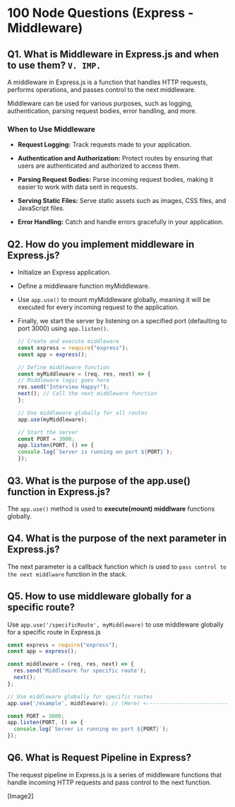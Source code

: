 # 100 Node Questions (Express - Middleware)

## Q1. What is Middleware in Express.js and when to use them? `V. IMP.`

A middleware in Express.js is a function that handles HTTP requests, performs operations, and passes control to the next middleware.

Middleware can be used for various purposes, such as logging, authentication, parsing request bodies, error handling, and more.

### When to Use Middleware

* **Request Logging:** Track requests made to your application.

* **Authentication and Authorization:** Protect routes by ensuring that users are authenticated and authorized to access them.

* **Parsing Request Bodies:** Parse incoming request bodies, making it easier to work with data sent in requests.

* **Serving Static Files:** Serve static assets such as images, CSS files, and JavaScript files.

* **Error Handling:** Catch and handle errors gracefully in your application.

## Q2. How do you implement middleware in Express.js?

* Initialize an Express application.

* Define a middleware function myMiddleware.

* Use `app.use()` to mount myMiddleware globally, meaning it will be executed for every incoming request to the application.

* Finally, we start the server by listening on a specified port (defaulting to port 3000) using `app.listen()`.

    ```js
    // Create and execute middleware
    const express = require("express");
    const app = express();

    // Define middleware function
    const myMiddleware = (req, res, next) => {
    // Middleware logic goes here
    res.send("Interview Happy!");
    next(); // Call the next middleware function
    };

    // Use middleware globally for all routes
    app.use(myMiddleware);

    // Start the server
    const PORT = 3000;
    app.listen(PORT, () => {
    console.log(`Server is running on port ${PORT}`);
    });
    ```

## Q3. What is the purpose of the app.use() function in Express.js?

The `app.use()` method is used to **execute(mount)  middlware**  functions globally.

## Q4. What is the purpose of the next parameter in Express.js?

The next parameter is a callback function which is used to `pass control to the next middlware` function in the stack.

## Q5. How to use middleware globally for a specific route?

Use `app.use('/specificRoute', myMiddleware)` to use middleware globally for a specific route in Express.js

```js
const express = require("express");
const app = express();

const middleware = (req, res, next) => {
  res.send('Middleware for specific route');
  next();
};

// Use middleware globally for specific routes
app.use('/example', middleware); // (Here) <--------------------------

const PORT = 3000;
app.listen(PORT, () => {
  console.log(`Server is running on port ${PORT}`);
});
```

## Q6. What is Request Pipeline in Express?

The request pipeline in Express.js is a series of middleware functions that handle incoming HTTP requests and pass control to the next function.

[Image2]

<!---
Adarsh 
31th July 2024
12:01 PM
(18:18)
--->